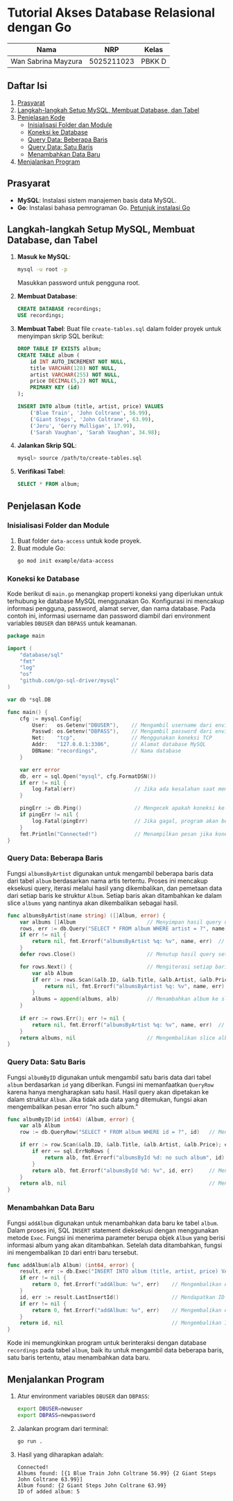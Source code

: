 # Tutorial Akses Database Relasional dengan Go

| Nama              | NRP        | Kelas  |
|-------------------|------------|--------|
| Wan Sabrina Mayzura | 5025211023 | PBKK D |

## Daftar Isi
1. [Prasyarat](#prasyarat)
2. [Langkah-langkah Setup MySQL, Membuat Database, dan Tabel](#langkah-langkah-setup-mysql-membuat-database-dan-tabel)
3. [Penjelasan Kode](#penjelasan-kode)
   - [Inisialisasi Folder dan Module](#inisialisasi-folder-dan-module)
   - [Koneksi ke Database](#koneksi-ke-database)
   - [Query Data: Beberapa Baris](#query-data-beberapa-baris)
   - [Query Data: Satu Baris](#query-data-satu-baris)
   - [Menambahkan Data Baru](#menambahkan-data-baru)
4. [Menjalankan Program](#menjalankan-program)

## Prasyarat
- **MySQL**: Instalasi sistem manajemen basis data MySQL.
- **Go**: Instalasi bahasa pemrograman Go. [Petunjuk instalasi Go](https://golang.org/doc/install)

## Langkah-langkah Setup MySQL, Membuat Database, dan Tabel
1. **Masuk ke MySQL**:
    ```sh
    mysql -u root -p
    ```
    Masukkan password untuk pengguna root.

2. **Membuat Database**:
    ```sql
    CREATE DATABASE recordings;
    USE recordings;
    ```

3. **Membuat Tabel**:
    Buat file `create-tables.sql` dalam folder proyek untuk menyimpan skrip SQL berikut:
    ```sql
    DROP TABLE IF EXISTS album;
    CREATE TABLE album (
        id INT AUTO_INCREMENT NOT NULL,
        title VARCHAR(128) NOT NULL,
        artist VARCHAR(255) NOT NULL,
        price DECIMAL(5,2) NOT NULL,
        PRIMARY KEY (id)
    );

    INSERT INTO album (title, artist, price) VALUES
        ('Blue Train', 'John Coltrane', 56.99),
        ('Giant Steps', 'John Coltrane', 63.99),
        ('Jeru', 'Gerry Mulligan', 17.99),
        ('Sarah Vaughan', 'Sarah Vaughan', 34.98);
    ```

4. **Jalankan Skrip SQL**:
    ```sh
    mysql> source /path/to/create-tables.sql
    ```

5. **Verifikasi Tabel**:
    ```sql
    SELECT * FROM album;
    ```

## Penjelasan Kode

### Inisialisasi Folder dan Module
1. Buat folder `data-access` untuk kode proyek.
2. Buat module Go:
    ```sh
    go mod init example/data-access
    ```

### Koneksi ke Database
Kode berikut di `main.go` menangkap properti koneksi yang diperlukan untuk terhubung ke database MySQL menggunakan Go. Konfigurasi ini mencakup informasi pengguna, password, alamat server, dan nama database. Pada contoh ini, informasi username dan password diambil dari environment variables `DBUSER` dan `DBPASS` untuk keamanan.

```go
package main

import (
    "database/sql"
    "fmt"
    "log"
    "os"
    "github.com/go-sql-driver/mysql"
)

var db *sql.DB

func main() {
    cfg := mysql.Config{
        User:   os.Getenv("DBUSER"),    // Mengambil username dari environment variable
        Passwd: os.Getenv("DBPASS"),    // Mengambil password dari environment variable
        Net:    "tcp",                  // Menggunakan koneksi TCP
        Addr:   "127.0.0.1:3306",       // Alamat database MySQL
        DBName: "recordings",           // Nama database
    }

    var err error
    db, err = sql.Open("mysql", cfg.FormatDSN())
    if err != nil {
        log.Fatal(err)                   // Jika ada kesalahan saat membuka koneksi, program berhenti
    }

    pingErr := db.Ping()                 // Mengecek apakah koneksi ke database berhasil
    if pingErr != nil {
        log.Fatal(pingErr)               // Jika gagal, program akan berhenti dan menampilkan error
    }
    fmt.Println("Connected!")            // Menampilkan pesan jika koneksi berhasil
}
```

### Query Data: Beberapa Baris
Fungsi `albumsByArtist` digunakan untuk mengambil beberapa baris data dari tabel `album` berdasarkan nama artis tertentu. Proses ini mencakup eksekusi query, iterasi melalui hasil yang dikembalikan, dan pemetaan data dari setiap baris ke struktur `Album`. Setiap baris akan ditambahkan ke dalam slice `albums` yang nantinya akan dikembalikan sebagai hasil.

```go
func albumsByArtist(name string) ([]Album, error) {
    var albums []Album                       // Menyimpan hasil query dalam slice albums
    rows, err := db.Query("SELECT * FROM album WHERE artist = ?", name) 
    if err != nil {
        return nil, fmt.Errorf("albumsByArtist %q: %v", name, err)  // Mengembalikan error jika query gagal
    }
    defer rows.Close()                       // Menutup hasil query setelah fungsi selesai

    for rows.Next() {                        // Mengiterasi setiap baris hasil query
        var alb Album
        if err := rows.Scan(&alb.ID, &alb.Title, &alb.Artist, &alb.Price); err != nil {
            return nil, fmt.Errorf("albumsByArtist %q: %v", name, err)  // Mengembalikan error jika scan gagal
        }
        albums = append(albums, alb)         // Menambahkan album ke slice
    }
    
    if err := rows.Err(); err != nil {
        return nil, fmt.Errorf("albumsByArtist %q: %v", name, err)  // Mengembalikan error jika ada kesalahan iterasi
    }
    return albums, nil                       // Mengembalikan slice albums
}
```

### Query Data: Satu Baris
Fungsi `albumByID` digunakan untuk mengambil satu baris data dari tabel `album` berdasarkan `id` yang diberikan. Fungsi ini memanfaatkan `QueryRow` karena hanya mengharapkan satu hasil. Hasil query akan dipetakan ke dalam struktur `Album`. Jika tidak ada data yang ditemukan, fungsi akan mengembalikan pesan error “no such album.”

```go
func albumByID(id int64) (Album, error) {
    var alb Album
    row := db.QueryRow("SELECT * FROM album WHERE id = ?", id)   // Menjalankan query untuk satu baris

    if err := row.Scan(&alb.ID, &alb.Title, &alb.Artist, &alb.Price); err != nil {
        if err == sql.ErrNoRows {
            return alb, fmt.Errorf("albumsById %d: no such album", id)  // Menampilkan pesan jika data tidak ditemukan
        }
        return alb, fmt.Errorf("albumsById %d: %v", id, err)     // Mengembalikan error jika ada masalah lain
    }
    return alb, nil                                              // Mengembalikan album jika berhasil ditemukan
}
```

### Menambahkan Data Baru
Fungsi `addAlbum` digunakan untuk menambahkan data baru ke tabel `album`. Dalam proses ini, SQL `INSERT` statement dieksekusi dengan menggunakan metode `Exec`. Fungsi ini menerima parameter berupa objek `Album` yang berisi informasi album yang akan ditambahkan. Setelah data ditambahkan, fungsi ini mengembalikan `ID` dari entri baru tersebut.

```go
func addAlbum(alb Album) (int64, error) {
    result, err := db.Exec("INSERT INTO album (title, artist, price) VALUES (?, ?, ?)", alb.Title, alb.Artist, alb.Price)
    if err != nil {
        return 0, fmt.Errorf("addAlbum: %v", err)    // Mengembalikan error jika insert gagal
    }
    id, err := result.LastInsertId()                 // Mendapatkan ID dari album yang baru ditambahkan
    if err != nil {
        return 0, fmt.Errorf("addAlbum: %v", err)    // Mengembalikan error jika pengambilan ID gagal
    }
    return id, nil                                   // Mengembalikan ID jika berhasil menambahkan album
}
```

Kode ini memungkinkan program untuk berinteraksi dengan database `recordings` pada tabel `album`, baik itu untuk mengambil data beberapa baris, satu baris tertentu, atau menambahkan data baru.

## Menjalankan Program
1. Atur environment variables `DBUSER` dan `DBPASS`:
    ```sh
    export DBUSER=newuser
    export DBPASS=newpassword
    ```
2. Jalankan program dari terminal:
    ```sh
    go run .
    ```
3. Hasil yang diharapkan adalah:
    ```
    Connected!
    Albums found: [{1 Blue Train John Coltrane 56.99} {2 Giant Steps John Coltrane 63.99}]
    Album found: {2 Giant Steps John Coltrane 63.99}
    ID of added album: 5
    ```